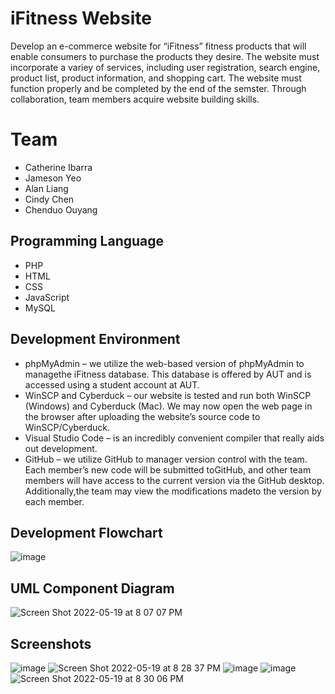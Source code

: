 # iFitness Website
Develop an e-commerce website for “iFitness” fitness products that will enable consumers to purchase the products they desire. The website must incorporate a variey of services, including user registration, search engine, product list, product information, and shopping cart. The website must function properly and be completed by the end of the semster. Through collaboration, team members acquire website building skills.

# Team
* Catherine Ibarra
* Jameson Yeo
* Alan Liang
* Cindy Chen
* Chenduo Ouyang

## Programming Language
* PHP
* HTML
* CSS
* JavaScript
* MySQL

## Development Environment
* phpMyAdmin – we utilize the web-based version of phpMyAdmin to managethe iFitness database. This database is offered by AUT and is accessed using a student account at AUT.
* WinSCP and Cyberduck – our website is tested and run both WinSCP (Windows) and Cyberduck (Mac). We may now open the web page in the browser after uploading the website’s source code to WinSCP/Cyberduck.
* Visual Studio Code – is an incredibly convenient compiler that really aids out development.
* GitHub – we utilize GitHub to manager version control with the team. Each member’s new code will be submitted toGitHub, and other team members will have access to the current version via the GitHub desktop. Additionally,the team may view the modifications madeto the version by each member.

## Development Flowchart
![image](https://user-images.githubusercontent.com/83699439/169243096-9e693c85-b033-42ff-a87e-944b75fb1a5d.png)

## UML Component Diagram
![Screen Shot 2022-05-19 at 8 07 07 PM](https://user-images.githubusercontent.com/83699439/169244632-c60457ab-4c0d-4230-9ace-a64e5b655060.png)

## Screenshots
![image](https://user-images.githubusercontent.com/89554075/172371607-38a2d611-f649-4bcb-bf8d-98a551c44872.png)
![Screen Shot 2022-05-19 at 8 28 37 PM](https://user-images.githubusercontent.com/83699439/169249038-2b6bb15e-7feb-4508-84bf-d06a5a7581c0.png)
![image](https://user-images.githubusercontent.com/89554075/172372291-3ba13ee0-bafb-4508-9e71-07e61a69e26a.png)
![image](https://user-images.githubusercontent.com/89554075/172372210-197c11ec-5c05-4430-abf3-807b141462c6.png)
![Screen Shot 2022-05-19 at 8 30 06 PM](https://user-images.githubusercontent.com/83699439/169249347-a821f51f-90f3-4e2a-bc93-81b77e372b7e.png)

